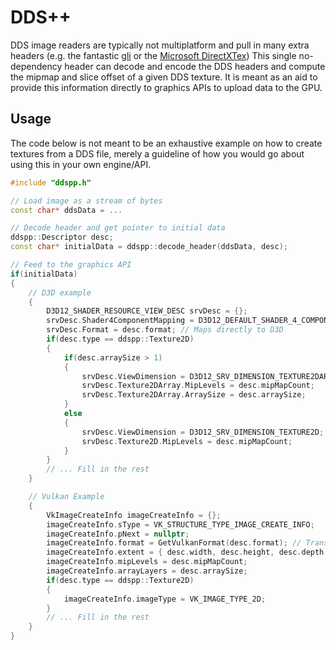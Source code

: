 # DDS++

DDS image readers are typically not multiplatform and pull in many extra headers (e.g. the fantastic [gli](https://github.com/g-truc/gli) or the [Microsoft DirectXTex](https://github.com/Microsoft/DirectXTex)) This single no-dependency header can decode and encode the DDS headers and compute the mipmap and slice offset of a given DDS texture. It is meant as an aid to provide this information directly to graphics APIs to upload data to the GPU.

## Usage

The code below is not meant to be an exhaustive example on how to create textures from a DDS file, merely a guideline of how you would go about using this in your own engine/API.

```cpp
#include "ddspp.h"

// Load image as a stream of bytes
const char* ddsData = ...

// Decode header and get pointer to initial data
ddspp::Descriptor desc;
const char* initialData = ddspp::decode_header(ddsData, desc);

// Feed to the graphics API
if(initialData)
{
    // D3D example
    {
        D3D12_SHADER_RESOURCE_VIEW_DESC srvDesc = {};
        srvDesc.Shader4ComponentMapping = D3D12_DEFAULT_SHADER_4_COMPONENT_MAPPING;
        srvDesc.Format = desc.format; // Maps directly to D3D
        if(desc.type == ddspp::Texture2D)
        {
            if(desc.arraySize > 1)
            {
                srvDesc.ViewDimension = D3D12_SRV_DIMENSION_TEXTURE2DARRAY;
                srvDesc.Texture2DArray.MipLevels = desc.mipMapCount;
                srvDesc.Texture2DArray.ArraySize = desc.arraySize;
            }
            else
            {
                srvDesc.ViewDimension = D3D12_SRV_DIMENSION_TEXTURE2D;
                srvDesc.Texture2D.MipLevels = desc.mipMapCount;
            }
        }
        // ... Fill in the rest
    }

    // Vulkan Example
	{
        VkImageCreateInfo imageCreateInfo = {};
        imageCreateInfo.sType = VK_STRUCTURE_TYPE_IMAGE_CREATE_INFO;
        imageCreateInfo.pNext = nullptr;
        imageCreateInfo.format = GetVulkanFormat(desc.format); // Translate DXGI format to Vulkan
        imageCreateInfo.extent = { desc.width, desc.height, desc.depth };
        imageCreateInfo.mipLevels = desc.mipMapCount;
        imageCreateInfo.arrayLayers = desc.arraySize;
        if(desc.type == ddspp::Texture2D)
        {
            imageCreateInfo.imageType = VK_IMAGE_TYPE_2D;
        }
        // ... Fill in the rest
    }
}

```
